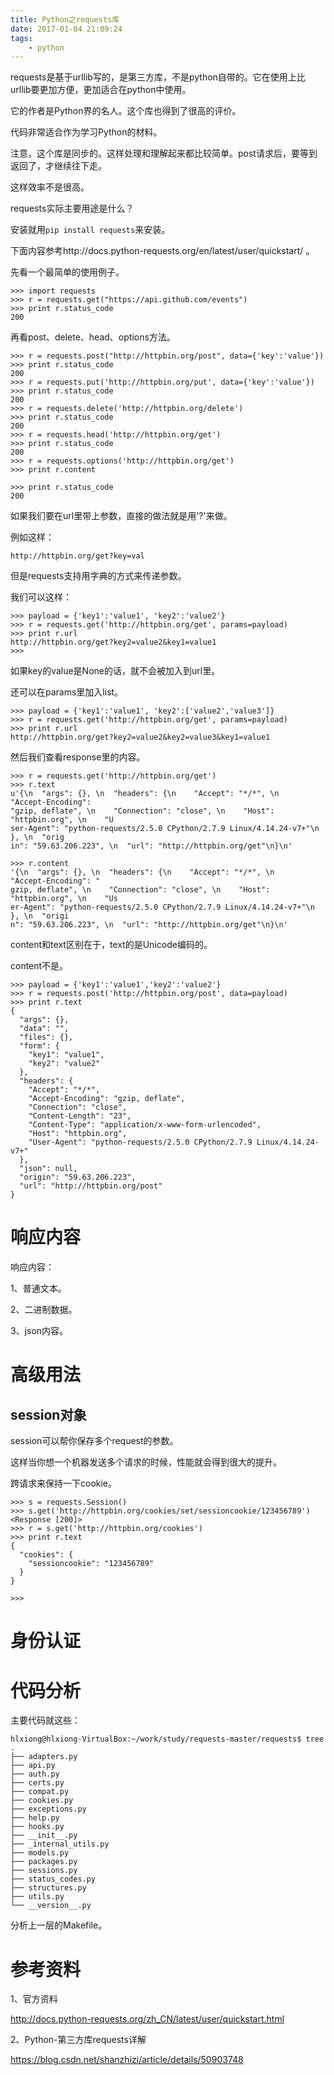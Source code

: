 ```yaml
---
title: Python之requests库
date: 2017-01-04 21:09:24
tags:
	- python
---
```




requests是基于urllib写的，是第三方库，不是python自带的。它在使用上比urllib要更加方便，更加适合在python中使用。

它的作者是Python界的名人。这个库也得到了很高的评价。

代码非常适合作为学习Python的材料。

注意，这个库是同步的。这样处理和理解起来都比较简单。post请求后，要等到返回了，才继续往下走。

这样效率不是很高。





requests实际主要用途是什么？



安装就用`pip install requests`来安装。

下面内容参考http://docs.python-requests.org/en/latest/user/quickstart/ 。



先看一个最简单的使用例子。

```
>>> import requests
>>> r = requests.get("https://api.github.com/events")
>>> print r.status_code
200
```

再看post、delete、head、options方法。

```
>>> r = requests.post("http://httpbin.org/post", data={'key':'value'})             
>>> print r.status_code
200
>>> r = requests.put('http://httpbin.org/put', data={'key':'value'})               
>>> print r.status_code
200
>>> r = requests.delete('http://httpbin.org/delete')
>>> print r.status_code
200
>>> r = requests.head('http://httpbin.org/get')
>>> print r.status_code
200
>>> r = requests.options('http://httpbin.org/get')
>>> print r.content

>>> print r.status_code
200
```



如果我们要在url里带上参数，直接的做法就是用'?'来做。

例如这样：

```
http://httpbin.org/get?key=val
```



但是requests支持用字典的方式来传递参数。

我们可以这样：

```
>>> payload = {'key1':'value1', 'key2':'value2'}
>>> r = requests.get('http://httpbin.org/get', params=payload)
>>> print r.url
http://httpbin.org/get?key2=value2&key1=value1
>>> 
```

如果key的value是None的话，就不会被加入到url里。

还可以在params里加入list。

```
>>> payload = {'key1':'value1', 'key2':['value2','value3']}
>>> r = requests.get('http://httpbin.org/get', params=payload)
>>> print r.url
http://httpbin.org/get?key2=value2&key2=value3&key1=value1
```



然后我们查看response里的内容。

```
>>> r = requests.get('http://httpbin.org/get')
>>> r.text
u'{\n  "args": {}, \n  "headers": {\n    "Accept": "*/*", \n    "Accept-Encoding": 
"gzip, deflate", \n    "Connection": "close", \n    "Host": "httpbin.org", \n    "U
ser-Agent": "python-requests/2.5.0 CPython/2.7.9 Linux/4.14.24-v7+"\n  }, \n  "orig
in": "59.63.206.223", \n  "url": "http://httpbin.org/get"\n}\n'
```

```
>>> r.content
'{\n  "args": {}, \n  "headers": {\n    "Accept": "*/*", \n    "Accept-Encoding": "
gzip, deflate", \n    "Connection": "close", \n    "Host": "httpbin.org", \n    "Us
er-Agent": "python-requests/2.5.0 CPython/2.7.9 Linux/4.14.24-v7+"\n  }, \n  "origi
n": "59.63.206.223", \n  "url": "http://httpbin.org/get"\n}\n'
```

content和text区别在于，text的是Unicode编码的。

content不是。



```
>>> payload = {'key1':'value1','key2':'value2'}
>>> r = requests.post('http://httpbin.org/post', data=payload)
>>> print r.text
{
  "args": {},
  "data": "",
  "files": {},
  "form": {
    "key1": "value1",
    "key2": "value2"
  },
  "headers": {
    "Accept": "*/*",
    "Accept-Encoding": "gzip, deflate",
    "Connection": "close",
    "Content-Length": "23",
    "Content-Type": "application/x-www-form-urlencoded",
    "Host": "httpbin.org",
    "User-Agent": "python-requests/2.5.0 CPython/2.7.9 Linux/4.14.24-v7+"          
  },
  "json": null,
  "origin": "59.63.206.223",
  "url": "http://httpbin.org/post"
}
```

# 响应内容

响应内容：

1、普通文本。

2、二进制数据。

3、json内容。



# 高级用法



## session对象

session可以帮你保存多个request的参数。

这样当你想一个机器发送多个请求的时候，性能就会得到很大的提升。

跨请求来保持一下cookie。

```
>>> s = requests.Session()
>>> s.get('http://httpbin.org/cookies/set/sessioncookie/123456789')
<Response [200]>
>>> r = s.get('http://httpbin.org/cookies')
>>> print r.text
{
  "cookies": {
    "sessioncookie": "123456789"
  }
}

>>> 
```



# 身份认证





# 代码分析

主要代码就这些：

```
hlxiong@hlxiong-VirtualBox:~/work/study/requests-master/requests$ tree
.
├── adapters.py
├── api.py
├── auth.py
├── certs.py
├── compat.py
├── cookies.py
├── exceptions.py
├── help.py
├── hooks.py
├── __init__.py
├── _internal_utils.py
├── models.py
├── packages.py
├── sessions.py
├── status_codes.py
├── structures.py
├── utils.py
└── __version__.py
```

分析上一层的Makefile。





# 参考资料

1、官方资料

http://docs.python-requests.org/zh_CN/latest/user/quickstart.html

2、Python-第三方库requests详解

https://blog.csdn.net/shanzhizi/article/details/50903748